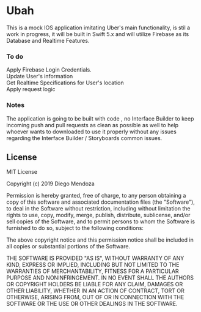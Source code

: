 # Ubah

This is a mock IOS application imitating Uber's main functionality, is stil a work in progress, it will be built in Swift 5.x and will utilize Firebase as its Database and Realtime Features.

### To do

Apply Firebase Login Credentials.\
Update User's information\
Get Realtime Specifications for User's location\
Apply request logic

### Notes
The application is going to be built with code , no Interface Builder to keep incoming push and pull requests as clean as possible as well to help whoever wants to downloaded to use it properly without any issues regarding the Interface Builder / Storyboards common issues.

## License

MIT License

Copyright (c) 2019 Diego Mendoza

Permission is hereby granted, free of charge, to any person obtaining a copy
of this software and associated documentation files (the "Software"), to deal
in the Software without restriction, including without limitation the rights
to use, copy, modify, merge, publish, distribute, sublicense, and/or sell
copies of the Software, and to permit persons to whom the Software is
furnished to do so, subject to the following conditions:

The above copyright notice and this permission notice shall be included in all
copies or substantial portions of the Software.

THE SOFTWARE IS PROVIDED "AS IS", WITHOUT WARRANTY OF ANY KIND, EXPRESS OR
IMPLIED, INCLUDING BUT NOT LIMITED TO THE WARRANTIES OF MERCHANTABILITY,
FITNESS FOR A PARTICULAR PURPOSE AND NONINFRINGEMENT. IN NO EVENT SHALL THE
AUTHORS OR COPYRIGHT HOLDERS BE LIABLE FOR ANY CLAIM, DAMAGES OR OTHER
LIABILITY, WHETHER IN AN ACTION OF CONTRACT, TORT OR OTHERWISE, ARISING FROM,
OUT OF OR IN CONNECTION WITH THE SOFTWARE OR THE USE OR OTHER DEALINGS IN THE
SOFTWARE.